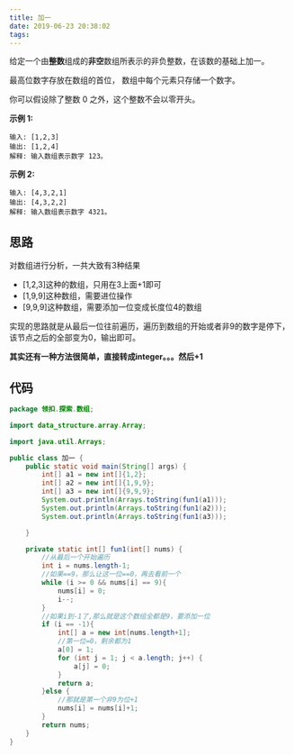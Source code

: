 ```yaml
---
title: 加一
date: 2019-06-23 20:38:02
tags:
---
```


给定一个由**整数**组成的**非空**数组所表示的非负整数，在该数的基础上加一。

最高位数字存放在数组的首位， 数组中每个元素只存储一个数字。

你可以假设除了整数 0 之外，这个整数不会以零开头。

**示例 1:**

```
输入: [1,2,3]
输出: [1,2,4]
解释: 输入数组表示数字 123。
```

**示例 2:**

```
输入: [4,3,2,1]
输出: [4,3,2,2]
解释: 输入数组表示数字 4321。
```

## 思路

对数组进行分析，一共大致有3种结果

+ [1,2,3]这种的数组，只用在3上面+1即可
+ [1,9,9]这种数组，需要进位操作
+ [9,9,9]这种数组，需要添加一位变成长度位4的数组

实现的思路就是从最后一位往前遍历，遍历到数组的开始或者非9的数字是停下，该节点之后的全部变为0，输出即可。

**其实还有一种方法很简单，直接转成integer。。。然后+1**

## 代码

```java
package 领扣.探索.数组;

import data_structure.array.Array;

import java.util.Arrays;

public class 加一 {
    public static void main(String[] args) {
        int[] a1 = new int[]{1,2};
        int[] a2 = new int[]{1,9,9};
        int[] a3 = new int[]{9,9,9};
        System.out.println(Arrays.toString(fun1(a1)));
        System.out.println(Arrays.toString(fun1(a2)));
        System.out.println(Arrays.toString(fun1(a3)));

    }

    private static int[] fun1(int[] nums) {
        //从最后一个开始遍历
        int i = nums.length-1;
        //如果==9，那么让这一位==0，再去看前一个
        while (i >= 0 && nums[i] == 9){
            nums[i] = 0;
            i--;
        }
        //如果i到-1了,那么就是这个数组全都是9，要添加一位
        if (i == -1){
            int[] a = new int[nums.length+1];
            //第一位=0，剩余都为1
            a[0] = 1;
            for (int j = 1; j < a.length; j++) {
                a[j] = 0;
            }
            return a;
        }else {
            //那就是第一个非9为位+1
            nums[i] = nums[i]+1;
        }
        return nums;
    }
}

```


